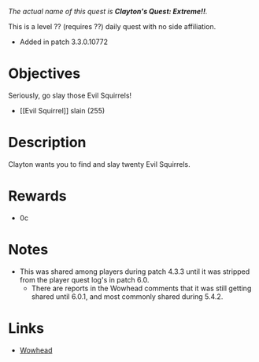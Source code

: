 _The actual name of this quest is **Clayton's Quest: Extreme!!**._

This is a level ?? (requires ??) daily quest with no side affiliation.

- Added in patch 3.3.0.10772

# Objectives

Seriously, go slay those Evil Squirrels!
- [[Evil Squirrel]] slain (255)

# Description

Clayton wants you to find and slay twenty Evil Squirrels.

# Rewards

- 0c

# Notes

- This was shared among players during patch 4.3.3 until it was stripped from the player quest log's in patch 6.0.
	- There are reports in the Wowhead comments that it was still getting shared until 6.0.1, and most commonly shared during 5.4.2.

# Links

- [Wowhead](https://www.wowhead.com/quest=11402/claytons-quest-extreme)